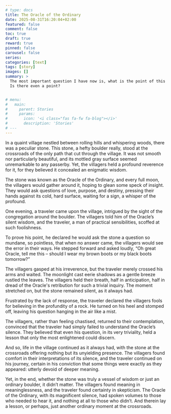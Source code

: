 ```yaml
---
# type: docs 
title: The Oracle of the Ordinary
date: 2025-08-31T16:20:04+02:00
featured: false
comment: false
toc: true
draft: true
reward: true
pinned: false
carousel: false
series:
categories: [text]
tags: [story]
images: []
summary: >
  The most important question I have now is, what is the point of this story? 
  Is there even a point?


# menu:
#   main:
#     parent: Stories
#     params:
#       icon: '<i class="fas fa-fw fa-blog"></i>'
#       description: 'Stories'
# ---
---
```



In a quaint village nestled between rolling hills and whispering woods, there was a peculiar stone. This stone, a hefty boulder really, stood at the crossroads of the only path that cut through the village. It was not smooth nor particularly beautiful, and its mottled gray surface seemed unremarkable to any passerby. Yet, the villagers held a profound reverence for it, for they believed it concealed an enigmatic wisdom.

The stone was known as the Oracle of the Ordinary, and every full moon, the villagers would gather around it, hoping to glean some speck of insight. They would ask questions of love, purpose, and destiny, pressing their hands against its cold, hard surface, waiting for a sign, a whisper of the profound.

One evening, a traveler came upon the village, intrigued by the sight of the congregation around the boulder. The villagers told him of the Oracle’s silent wisdom, and the traveler, a man of practical sensibilities, scoffed at such foolishness.

To prove his point, he declared he would ask the stone a question so mundane, so pointless, that when no answer came, the villagers would see the error in their ways. He stepped forward and asked loudly, “Oh great Oracle, tell me this – should I wear my brown boots or my black boots tomorrow?”

The villagers gasped at his irreverence, but the traveler merely crossed his arms and waited. The moonlight cast eerie shadows as a gentle breeze rustled the leaves. The villagers held their breath, half in anticipation, half in dread of the Oracle's retribution for such a trivial inquiry. The moment stretched on, but the stone remained silent, as it always had.

Frustrated by the lack of response, the traveler declared the villagers fools for believing in the profundity of a rock. He turned on his heel and stomped off, leaving his question hanging in the air like a mist.

The villagers, rather than feeling chastised, returned to their contemplation, convinced that the traveler had simply failed to understand the Oracle’s silence. They believed that even his question, in its very triviality, held a lesson that only the most enlightened could discern.

And so, life in the village continued as it always had, with the stone at the crossroads offering nothing but its unyielding presence. The villagers found comfort in their interpretations of its silence, and the traveler continued on his journey, certain in his conviction that some things were exactly as they appeared: utterly devoid of deeper meaning.

Yet, in the end, whether the stone was truly a vessel of wisdom or just an ordinary boulder, it didn’t matter. The villagers found meaning in meaninglessness, and the traveler found certainty in skepticism. The Oracle of the Ordinary, with its magnificent silence, had spoken volumes to those who needed to hear it, and nothing at all to those who didn’t. And therein lay a lesson, or perhaps, just another ordinary moment at the crossroads.
